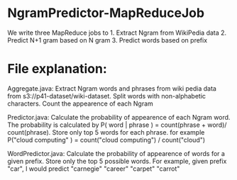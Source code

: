# NgramPredictor-MapReduceJob
We write three MapReduce jobs to 1. Extract Ngram from WikiPedia data 2. Predict N+1 gram based on N gram  3. Predict words based on prefix

# File explanation:
Aggregate.java: Extract Ngram words and phrases from wiki pedia data from s3://p41-dataset/wiki-dataset. Split words with
non-alphabetic characters. Count the appearence of each Ngram

Predictor.java: Calculate the probability of appearence of each Ngram word. The probability is calculated by 
P( word | phrase ) = count(phrase + word)/ count(phrase). Store only top 5 words for each phrase.
for example  P("cloud computing" ) = count("cloud computing") / count("cloud")

WordPredictor.java: Calculate the probability of appearence of  words for a given prefix. Store only the top 5 possible words. For example, given prefix "car", I would predict "carnegie" "career" "carpet" "carrot"
